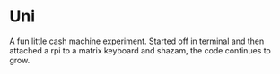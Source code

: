 # Uni
A fun little cash machine experiment. Started off in terminal and then attached a rpi to a matrix keyboard and shazam, the code continues to grow.
